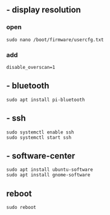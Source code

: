 ## - display resolution
### open
    sudo nano /boot/firmware/usercfg.txt
### add
    disable_overscan=1

## - bluetooth
    sudo apt install pi-bluetooth
    
## - ssh
    sudo systemctl enable ssh
    sudo systemctl start ssh

## - software-center
    sudo apt install ubuntu-software
    sudo apt install gnome-software

## reboot
    sudo reboot
